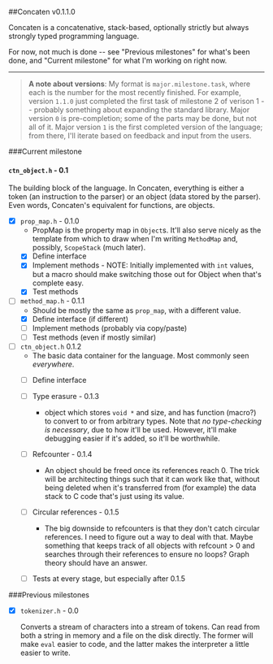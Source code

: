 ##Concaten v0.1.1.0

Concaten is a concatenative, stack-based, optionally strictly but always strongly typed programming language.

For now, not much is done -- see "Previous milestones" for what's been done, and "Current milestone" for what
I'm working on right now.

---

> **A note about versions**: My format is `major.milestone.task`, where each is the number for the
> most recently finished. For example, version `1.1.0` just completed the first task of milestone 2 of
> verison 1 -- probably something about expanding the standard library. Major version `0` is pre-completion;
> some of the parts may be done, but not all of it. Major version `1` is the first completed version of
> the language; from there, I'll iterate based on feedback and input from the users.

###Current milestone

#### `ctn_object.h` - 0.1

The building block of the language. In Concaten, everything is either a token (an instruction to the parser)
or an object (data stored by the parser). Even words, Concaten's equivalent for functions, are objects.

- [x] `prop_map.h` - 0.1.0
  * PropMap is the property map in `Object`s. It'll also serve nicely as the template from which to draw
    when I'm writing `MethodMap` and, possibly, `ScopeStack` (much later).
  * [x] Define interface
  * [x] Implement methods - NOTE: Initially implemented with `int` values, but a macro should make switching
        those out for Object when that's complete easy.
  * [x] Test methods
- [ ] `method_map.h` - 0.1.1
  * Should be mostly the same as `prop_map`, with a different value.
  * [x] Define interface (if different)
  * [ ] Implement methods (probably via copy/paste)
  * [ ] Test methods (even if mostly similar)
- [ ] `ctn_object.h` 0.1.2
  * The basic data container for the language. Most commonly seen *everywhere*.
  * [ ] Define interface
  * [ ] Type erasure - 0.1.3
    * object which stores `void *` and size, and has function (macro?) to convert to or from arbitrary types.
      Note that *no type-checking is necessary*, due to how it'll be used. However, it'll make debugging
      easier if it's added, so it'll be worthwhile.
  * [ ] Refcounter - 0.1.4
    * An object should be freed once its references reach 0. The trick will be architecting things such that
      it can work like that, without being deleted when it's transferred from (for example) the data stack
      to C code that's just using its value.
  * [ ] Circular references - 0.1.5
    * The big downside to refcounters is that they don't catch circular references. I need to figure out
      a way to deal with that. Maybe something that keeps track of all objects with refcount > 0 and searches
      through their references to ensure no loops? Graph theory should have an answer.
  * [ ] Tests at every stage, but especially after 0.1.5
  


###Previous milestones

- [x] `tokenizer.h` - 0.0

  Converts a stream of characters into a stream of tokens. Can read from both a string in memory and a file
  on the disk directly. The former will make `eval` easier to code, and the latter makes the interpreter a
  little easier to write.

